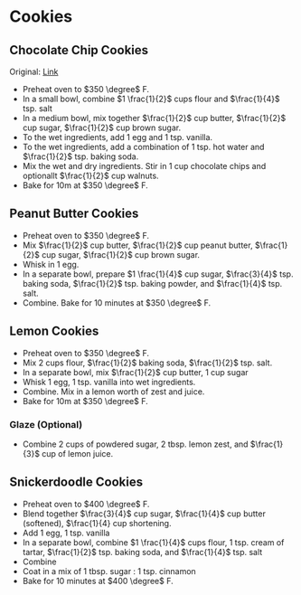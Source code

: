 # Cookies

## Chocolate Chip Cookies

Original: [Link](https://www.allrecipes.com/recipe/10813/best-chocolate-chip-cookies/)

- Preheat oven to $350 \degree$ F.
- In a small bowl, combine $1 \frac{1}{2}$ cups flour and $\frac{1}{4}$ tsp. salt
- In a medium bowl, mix together $\frac{1}{2}$ cup butter, $\frac{1}{2}$ cup sugar, $\frac{1}{2}$ cup brown sugar.
- To the wet ingredients, add 1 egg and 1 tsp. vanilla.
- To the wet ingredients, add a combination of 1 tsp. hot water and $\frac{1}{2}$ tsp. baking soda.
- Mix the wet and dry ingredients. Stir in 1 cup chocolate chips and optionallt $\frac{1}{2}$ cup walnuts.
- Bake for 10m at $350 \degree$ F.

## Peanut Butter Cookies

- Preheat oven to $350 \degree$ F.
- Mix $\frac{1}{2}$ cup butter, $\frac{1}{2}$ cup peanut butter, $\frac{1}{2}$ cup sugar, $\frac{1}{2}$  cup brown sugar.
- Whisk in 1 egg.
- In a separate bowl, prepare $1 \frac{1}{4}$ cup sugar, $\frac{3}{4}$ tsp. baking soda, $\frac{1}{2}$ tsp. baking powder, and $\frac{1}{4}$ tsp. salt.
- Combine. Bake for 10 minutes at $350 \degree$ F.

## Lemon Cookies

- Preheat oven to $350 \degree$ F.
- Mix 2 cups flour, $\frac{1}{2}$ baking soda, $\frac{1}{2}$ tsp. salt.
- In a separate bowl, mix $\frac{1}{2}$ cup butter, 1 cup sugar
- Whisk 1 egg, 1 tsp. vanilla into wet ingredients.
- Combine. Mix in a lemon worth of zest and juice.
- Bake for 10m at $350 \degree$ F.

### Glaze (Optional)

- Combine 2 cups of powdered sugar, 2 tbsp. lemon zest, and $\frac{1}{3}$ cup of lemon juice.

## Snickerdoodle Cookies

- Preheat oven to $400 \degree$ F.
- Blend together $\frac{3}{4}$ cup sugar, $\frac{1}{4}$ cup butter (softened), $\frac{1}{4} cup shortening.
- Add 1 egg, 1 tsp. vanilla
- In a separate bowl, combine $1 \frac{1}{4}$ cups flour, 1 tsp. cream of tartar, $\frac{1}{2}$ tsp. baking soda, and $\frac{1}{4}$ tsp. salt
- Combine
- Coat in a mix of 1 tbsp. sugar : 1 tsp. cinnamon
- Bake for 10 minutes at $400 \degree$ F.